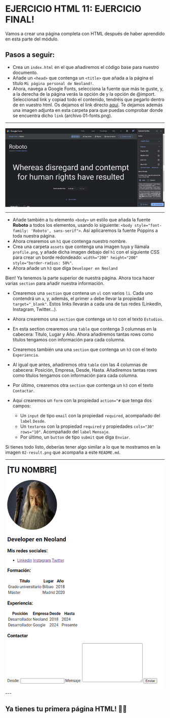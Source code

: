 # EJERCICIO HTML 11: EJERCICIO FINAL!

Vamos a crear una página completa con HTML después de haber aprendido en esta parte del módulo.

## Pasos a seguir:

- Crea un `index.html` en el que añadiremos el código base para nuestro documento.
- Añade un `<head>` que contenga un `<title>` que añada a la página el título `Mi página personal de Neoland!`.
- Ahora, navega a Google Fonts, selecciona la fuente que más te guste, y, a la derecha de la página verás la opción de <link> y la opción de @import. Seleccionad link y copiad todo el contenido, tendréis que pegarlo dentro de <head> en vuestro html. Os dejamos el link directo [aquí](https://fonts.google.com/specimen/Roboto). Te dejamos además una imagen adjunta en esta carpeta para que puedas comprobar donde se encuentra dicho `link` (archivo 01-fonts.png).

---
<div align="center"><img src="./assets/01-fonts.PNG"></div>


---

- Añade también a tu elemento `<body>` un estilo que añada la fuente **Roboto** a todos los elementos, usando lo siguiente: `<body style="font-family: 'Roboto', sans-serif">`. Así aplicaremos la fuente Poppins a toda nuestra página.
- Ahora crearemos un `h1` que contenga nuestro nombre.
- Crea una carpeta `assets` que contenga una imagen tuya y llámala `profile.png`, y añade dicha imagen debajo del `h1` con el siguiente CSS para crear un borde redondeado: `width="200" height="200" style="border-radius: 50%"`.
- Ahora añade un `h3` que diga `Developer en Neoland`

Bien! Ya tenemos la parte superior de nuestra página. Ahora toca hacer varias `section` para añadir nuestra información.


- Crearemos una `section` que contena un `ul` con varios `li`. Cada uno contendrá un `a`, y, además, el primer `a` debe llevar la propiedad `target="_blank"`. Estos links llevarán a cada una de tus redes (LinkedIn, Instagram, Twitter...).


- Ahora crearemos una `section` que contenga un `h3` con el texto `Estudios`.
- En esta section crearemos una `table` que contenga 3 columnas en la cabecera: Título, Lugar y Año. Ahora añadiremos tantas rows como títulos tengamos con información para cada columna.


- Crearemos también una una `section` que contenga un `h3` con el texto `Experiencia`.
- Al igual que antes, añadiremos otra `table` con las 4 columnas de cabecera: Posición, Empresa, Desde, Hasta. Añadiremos tantas rows como títulos tengamos con información para cada columna.


- Por último, crearemos otra `section` que contenga un `h3` con el texto `Contactar`.
- Aquí crearemos un `form` con la propiedad `action="#` que tenga dos campos:
  - Un `input` de tipo `email` con la propiedad `required`, acompañado del `label` `Desde`.
  - Un `textarea` con la propiedad `required` y propiedades `cols="30" rows="10"`. Acompañado del `label` `Mensaje`.
  - Por último, un `button` de tipo `submit` que diga `Enviar`.

Si tienes todo listo, deberías tener algo similar a lo que te mostramos en la imagen `02-result.png` que acompaña a este `README.md`.

---


<div align="center"><img src="./assets/02-result.PNG"></div>
---

## Ya tienes tu primera página HTML! 🧙‍♂️
